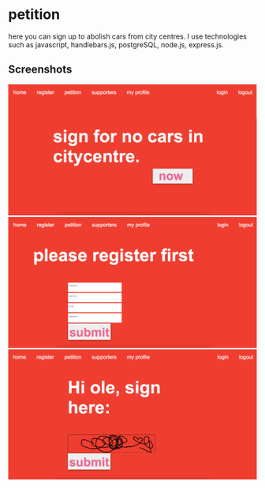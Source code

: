 # petition
here you can sign up to abolish cars from city centres. I use technologies such as javascript, handlebars.js, postgreSQL, node.js, express.js. 

## Screenshots

![alt text](https://github.com/BOZ2323/petition/blob/master/images/petition_1.png)
![alt text](https://github.com/BOZ2323/petition/blob/master/images/petition_2.png)
![alt text](https://github.com/BOZ2323/petition/blob/master/images/petition_3.png)
